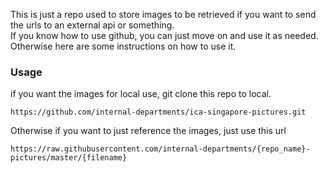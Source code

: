 This is just a repo used to store images to be retrieved if you want to send the urls to an external api or something.  
If you know how to use github, you can just move on and use it as needed.  
Otherwise here are some instructions on how to use it.  

### Usage
if you want the images for local use, git clone this repo to local.
```
https://github.com/internal-departments/ica-singapore-pictures.git
```
Otherwise if you want to just reference the images, just use this url
```
https://raw.githubusercontent.com/internal-departments/{repo_name}-pictures/master/{filename}
```
